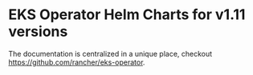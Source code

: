 # EKS Operator Helm Charts for v1.11 versions
The documentation is centralized in a unique place, checkout https://github.com/rancher/eks-operator.
